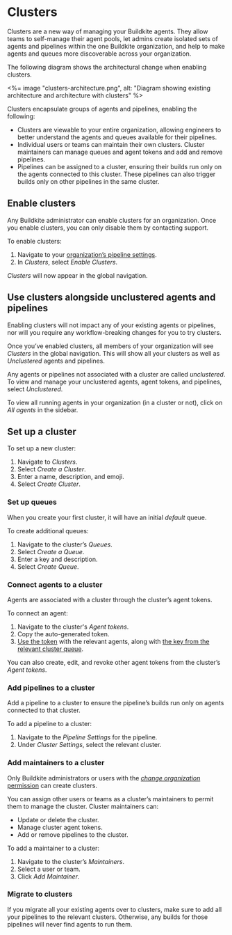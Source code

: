 # Clusters

Clusters are a new way of managing your Buildkite agents. They allow teams to self-manage their agent pools, let admins create isolated sets of agents and pipelines within the one Buildkite organization, and help to make agents and queues more discoverable across your organization.

The following diagram shows the architectural change when enabling clusters.

<%= image "clusters-architecture.png", alt: "Diagram showing existing architecture and architecture with clusters" %>

Clusters encapsulate groups of agents and pipelines, enabling the following:

* Clusters are viewable to your entire organization, allowing engineers to better understand the agents and queues available for their pipelines.
* Individual users or teams can maintain their own clusters. Cluster maintainers can manage queues and agent tokens and add and remove pipelines.
* Pipelines can be assigned to a cluster, ensuring their builds run only on the agents connected to this cluster. These pipelines can also trigger builds only on other pipelines in the same cluster.

## Enable clusters

Any Buildkite administrator can enable clusters for an organization. Once you enable clusters, you can only disable them by contacting support.

To enable clusters:

1. Navigate to your [organization’s pipeline settings](https://buildkite.com/organizations/~/pipeline-settings).
1. In _Clusters_, select _Enable Clusters_.

_Clusters_ will now appear in the global navigation.

## Use clusters alongside unclustered agents and pipelines

Enabling clusters will not impact any of your existing agents or pipelines, nor will you require any workflow-breaking changes for you to try clusters.

Once you’ve enabled clusters, all members of your organization will see _Clusters_ in the global navigation. This will show all your clusters as well as _Unclustered_ agents and pipelines.

Any agents or pipelines not associated with a cluster are called _unclustered_. To view and manage your unclustered agents, agent tokens, and pipelines, select _Unclustered_.

To view all running agents in your organization (in a cluster or not), click on _All agents_ in the sidebar.

## Set up a cluster

To set up a new cluster:

1. Navigate to _Clusters_.
1. Select _Create a Cluster_.
1. Enter a name, description, and emoji.
1. Select _Create Cluster_.

### Set up queues

When you create your first cluster, it will have an initial _default_ queue.

To create additional queues:

1. Navigate to the cluster’s _Queues_.
1. Select _Create a Queue_.
1. Enter a key and description.
1. Select _Create Queue_.

### Connect agents to a cluster

Agents are associated with a cluster through the cluster’s agent tokens.

To connect an agent:

1. Navigate to the cluster's _Agent tokens_.
1. Copy the auto-generated token.
1. [Use the token](/docs/agent/v3/tokens#using-and-storing-tokens) with the relevant agents, along with [the key from the relevant cluster queue](/docs/agent/v3/queues#setting-an-agents-queue).

You can also create, edit, and revoke other agent tokens from the cluster’s _Agent tokens_.

### Add pipelines to a cluster

Add a pipeline to a cluster to ensure the pipeline’s builds run only on agents connected to that cluster.

To add a pipeline to a cluster:

1. Navigate to the _Pipeline Settings_ for the pipeline.
1. Under _Cluster Settings_, select the relevant cluster.

### Add maintainers to a cluster

Only Buildkite administrators or users with the [_change organization_ permission](/docs/pipelines/permissions) can create clusters.

You can assign other users or teams as a cluster’s maintainers to permit them to manage the cluster. Cluster maintainers can:

* Update or delete the cluster.
* Manage cluster agent tokens.
* Add or remove pipelines to the cluster.

To add a maintainer to a cluster:

1. Navigate to the cluster’s _Maintainers_.
1. Select a user or team.
1. Click _Add Maintainer_.

### Migrate to clusters

If you migrate all your existing agents over to clusters, make sure to add all your pipelines to the relevant clusters. Otherwise, any builds for those pipelines will never find agents to run them.
